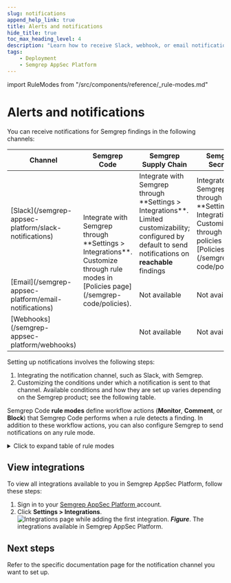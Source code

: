 ```yaml
---
slug: notifications
append_help_link: true
title: Alerts and notifications
hide_title: true
toc_max_heading_level: 4
description: "Learn how to receive Slack, webhook, or email notifications about findings."
tags:
    - Deployment
    - Semgrep AppSec Platform
---
```


import RuleModes from "/src/components/reference/_rule-modes.md"

# Alerts and notifications

You can receive notifications for Semgrep findings in the following channels:

<table>
<thead>
<tr>
<th>Channel</th>
<th>Semgrep Code</th>
<th>Semgrep Supply Chain</th>
<th>Semgrep Secrets</th>
</tr>
</thead>
<tbody>
<tr>
<td>[Slack](/semgrep-appsec-platform/slack-notifications)</td>
<td rowspan="3">Integrate with Semgrep through **Settings > Integrations**. Customize through rule modes in [Policies page](/semgrep-code/policies).</td>
<td>Integrate with Semgrep through **Settings > Integrations**. Limited customizability; configured by default to send notifications on <strong>reachable</strong> findings</td>
<td>Integrate with Semgrep through **Settings > Integrations**. Customize through policies in [Policies page](/semgrep-code/policies) </td>
</tr>
<tr>
<td>[Email](/semgrep-appsec-platform/email-notifications)</td>
<td>Not available</td>
<td>Not available</td>
</tr>
<tr>
<td>[Webhooks](/semgrep-appsec-platform/webhooks)</td>
<td>Not available</td>
<td>Not available</td>
</tr>
</tbody>
</table>

Setting up notifications involves the following steps:

1. Integrating the notification channel, such as Slack, with Semgrep.
2. Customizing the conditions under which a notification is sent to that channel. Available conditions and how they are set up varies depending on the Semgrep product; see the following table.

Semgrep Code **rule modes** define workflow actions (**Monitor**, **Comment**, or **Block**) that Semgrep Code performs when a rule detects a finding. In addition to these workflow actions, you can also configure Semgrep to send notifications on any rule mode.

<details>
<summary>Click to expand table of rule modes</summary>

<RuleModes />

</details>

## View integrations 

To view all integrations available to you in Semgrep AppSec Platform, follow these steps:

1. Sign in to your [Semgrep AppSec Platform ](https://semgrep.dev/orgs/-/settings/integrations) account.
1. Click **Settings > Integrations**.
    ![Integrations page while adding the first integration.](/img/integrations.png#md-width)
    _**Figure**_. The integrations available in Semgrep AppSec Platform.

## Next steps

Refer to the specific documentation page for the notification channel you want to set up.
